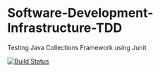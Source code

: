 # Software-Development-Infrastructure-TDD
Testing Java Collections Framework using Junit

[![Build Status](https://travis-ci.com/LTDO/Software-Development-Infrastructure-TDD.svg?branch=master)](https://travis-ci.com/LTDO/Software-Development-Infrastructure-TDD)